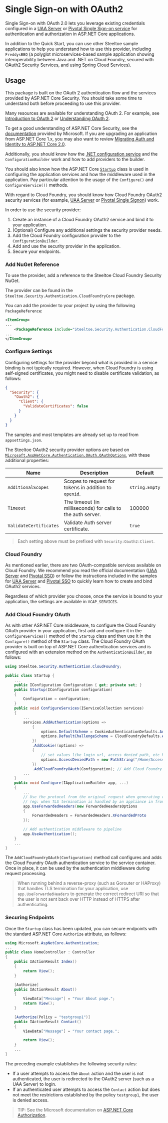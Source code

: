 # Single Sign-on with OAuth2

Single Sign-on with OAuth 2.0 lets you leverage existing credentials configured in a [UAA Server](https://github.com/cloudfoundry/uaa) or [Pivotal Single Sign-on service](https://docs.pivotal.io/p-identity) for authentication and authorization in ASP.NET Core applications.

In addition to the Quick Start, you can use other Steeltoe sample applications to help you understand how to use this provider, including `FreddysBBQ` (a polyglot microservices-based sample application showing interoperability between Java and .NET on Cloud Foundry, secured with OAuth2 Security Services, and using Spring Cloud Services).

## Usage

This package is built on the OAuth 2 authentication flow and the services provided by ASP.NET Core Security. You should take some time to understand both before proceeding to use this provider.

Many resources are available for understanding OAuth 2. For example, see [Introduction to OAuth 2](https://www.digitalocean.com/community/tutorials/an-introduction-to-oauth-2) or [Understanding OAuth 2](https://www.bubblecode.net/en/2016/01/22/understanding-oauth2/).

To get a good understanding of ASP.NET Core Security, see the [documentation](https://docs.microsoft.com/aspnet/core/security) provided by Microsoft. If you are upgrading an application from ASP.NET Core 1.x, you may also want to review [Migrating Auth and Identity to ASP.NET Core 2.0](https://docs.microsoft.com/aspnet/core/migration/1x-to-2x/identity-2x).

Additionally, you should know how the [.NET configuration service](https://docs.asp.net/en/latest/fundamentals/configuration.html) and the `ConfigurationBuilder` work and how to add providers to the builder.

You should also know how the ASP.NET Core [`Startup`](https://docs.asp.net/en/latest/fundamentals/startup.html) class is used in configuring the application services and how the middleware used in the application. Pay particular attention to the usage of the `Configure()` and `ConfigureService())` methods.

With regard to Cloud Foundry, you should know how Cloud Foundry OAuth2 security services (for example, [UAA Server](https://github.com/cloudfoundry/uaa) or [Pivotal Single Signon](https://docs.pivotal.io/p-identity/)) work.

In order to use the security provider:

1. Create an instance of a Cloud Foundry OAuth2 service and bind it to your application.
1. (Optional) Configure any additional settings the security provider needs.
1. Add the Cloud Foundry configuration provider to the `ConfigurationBuilder`.
1. Add and use the security provider in the application.
1. Secure your endpoints.

### Add NuGet Reference

To use the provider, add a reference to the Steeltoe Cloud Foundry Security NuGet.

The provider can be found in the `Steeltoe.Security.Authentication.CloudFoundryCore` package.

You can add the provider to your project by using the following `PackageReference`:

```xml
<ItemGroup>
...
    <PackageReference Include="Steeltoe.Security.Authentication.CloudFoundryCore" Version="3.1.0"/>
...
</ItemGroup>
```

### Configure Settings

Configuring settings for the provider beyond what is provided in a service binding is not typically required. However, when Cloud Foundry is using self-signed certificates, you might need to disable certificate validation, as follows:

```json
{
  "Security": {
    "Oauth2": {
      "Client": {
        "ValidateCertificates": false
      }
    }
  }
}
```

The samples and most templates are already set up to read from `appsettings.json`.

The Steeltoe OAuth2 security provider options are based on [`Microsoft.AspNetCore.Authentication.OAuth.OAuthOptions`](https://docs.microsoft.com/dotnet/api/microsoft.aspnetcore.authentication.oauth.oauthoptions), with these additional properties:

| Name | Description | Default |
| --- | --- | --- |
| `AdditionalScopes` | Scopes to request for tokens in addition to `openid`. | `string.Empty` |
| `Timeout` | The timeout (in milliseconds) for calls to the auth server. | 100000 |
| `ValidateCertificates` | Validate Auth server certificate. | `true` |

>Each setting above must be prefixed with `Security:Oauth2:Client`.

### Cloud Foundry

As mentioned earlier, there are two OAuth-compatible services available on Cloud Foundry. We recommend you read the official documentation ([UAA Server](https://github.com/cloudfoundry/uaa) and [Pivotal SSO](https://docs.pivotal.io/p-identity/1-5/getting-started.html)) or follow the instructions included in the samples for [UAA Server](https://github.com/SteeltoeOSS/Samples/blob/master/Security/src/AspDotNetCore/CloudFoundrySingleSignon/README.md) and [Pivotal SSO](https://github.com/SteeltoeOSS/Samples/blob/master/Security/src/AspDotNetCore/CloudFoundrySingleSignon/README-SSO.md) to quickly learn how to create and bind OAuth2 services.

Regardless of which provider you choose, once the service is bound to your application, the settings are available in `VCAP_SERVICES`.

### Add Cloud Foundry OAuth

As with other ASP.NET Core middleware, to configure the Cloud Foundry OAuth provider in your application,
first add and configure it in the `ConfigureServices()` method of the `Startup` class and then use it in the `Configure()`
method of the `Startup` class. The Cloud Foundry OAuth provider is built on top of ASP.NET Core authentication services
and is configured with an extension method on the `AuthenticationBuilder`, as follows:

```csharp
using Steeltoe.Security.Authentication.CloudFoundry;

public class Startup {
    ...
    public IConfiguration Configuration { get; private set; }
    public Startup(IConfiguration configuration)
    {
        Configuration = configuration;
    }
    public void ConfigureServices(IServiceCollection services)
    {
        ...
        services.AddAuthentication(options =>
            {
                options.DefaultScheme = CookieAuthenticationDefaults.AuthenticationScheme;
                options.DefaultChallengeScheme = CloudFoundryDefaults.AuthenticationScheme;
            })
            .AddCookie((options) =>
            {
                // set values like login url, access denied path, etc here
                options.AccessDeniedPath = new PathString("/Home/AccessDenied");
            })
            .AddCloudFoundryOAuth(Configuration); // Add Cloud Foundry authentication service
        ...
    }
    public void Configure(IApplicationBuilder app, ...)
    {
        ...
        // Use the protocol from the original request when generating redirect uris
        // (eg: when TLS termination is handled by an appliance in front of the app)
        app.UseForwardedHeaders(new ForwardedHeadersOptions
        {
            ForwardedHeaders = ForwardedHeaders.XForwardedProto
        });

        // Add authentication middleware to pipeline
        app.UseAuthentication();
    }
    ...
}
```

The `AddCloudFoundryOAuth(Configuration)` method call configures and adds the Cloud Foundry OAuth authentication service to the service container. Once in place, it can be used by the authentication middleware during request processing.

>When running behind a reverse-proxy (such as Gorouter or HAProxy) that handles TLS termination for your application, use `app.UseForwardedHeaders` to generate the correct redirect URI so that the user is not sent back over HTTP instead of HTTPS after authenticating.

### Securing Endpoints

Once the `Startup` class has been updated, you can secure endpoints with the standard ASP.NET Core `Authorize` attribute, as follows:

```csharp
using Microsoft.AspNetCore.Authentication;
...
public class HomeController : Controller
{
    public IActionResult Index()
    {
        return View();
    }

    [Authorize]
    public IActionResult About()
    {
        ViewData["Message"] = "Your About page.";
        return View();
    }

    [Authorize(Policy = "testgroup1")]
    public IActionResult Contact()
    {
        ViewData["Message"] = "Your contact page.";

        return View();
    }
    ...
}
```

The preceding example establishes the following security rules:

* If a user attempts to access the `About` action and the user is not authenticated, the user is redirected to the OAuth2 server (such as a UAA Server) to login.
* If an authenticated user attempts to access the `Contact` action but does not meet the restrictions established by the policy `testgroup1`, the user is denied access.

>TIP: See the Microsoft documentation on [ASP.NET Core Authorization](https://docs.microsoft.com/aspnet/core/security/authorization/introduction).
